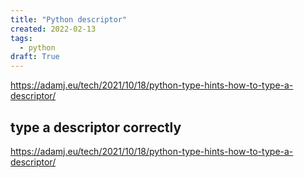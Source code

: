 ```yaml
---
title: "Python descriptor"
created: 2022-02-13
tags:
  - python
draft: True
---
```


https://adamj.eu/tech/2021/10/18/python-type-hints-how-to-type-a-descriptor/

## type a descriptor correctly

https://adamj.eu/tech/2021/10/18/python-type-hints-how-to-type-a-descriptor/
